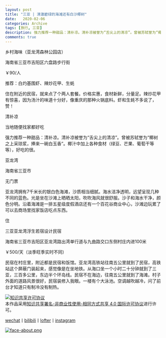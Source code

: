 ```yaml
---
layout: post
title: "三亚 | 清澈碧绿的海滩还有白沙椰树"
date:   2020-02-06
categories: Archive
tags: [旅行, 三亚]
description: 强力推荐一种甜品：清补凉。清补凉被誉为“舌尖上的清凉”。曾被苏轼誉为“椰树之上采琼浆，捧来一碗白玉香”。
comments: true
---
```


乡村海味（亚龙湾森林公园店）

海南省三亚市吉阳区六盘路步行街

￥90/人
   
推荐：白灼基围虾、辣炒花甲、生蚝
   
住在附近的民宿，就来点了个两人套餐。价格实惠，食材新鲜，分量足。辣炒花甲有惊喜，因为汤汁的味道十分好，像重庆的那种火锅底料。虾和生蚝不多说了，赞！

清补凉

当地随便找家都好吃

强力推荐一种甜品：清补凉。清补凉被誉为“舌尖上的清凉”。曾被苏轼誉为“椰树之上采琼浆，捧来一碗白玉香”。椰汁中加上各种食材（绿豆、芒果、葡萄干等等），好吃的很。

亚龙湾

海南省三亚市

无门票
    
亚龙湾拥有7千米长的银白色海滩，沙质相当细腻。海水洁净透明，远望呈现几种不同的蓝色。光是坐在沙滩上晒晒太阳，吹吹海风就很舒服。沙子和海水干净，颜色分明。沿着海滩是一排五星级度假酒店还有一个百花谷商业中心，沙滩边玩累了可以去商场里找家饭店吃点东西。


住 

三亚亚龙湾浮生若宿设计民宿

海南省三亚市吉阳区亚龙湾路出湾单行道与九曲路交口东侧村庄内进100米

￥500/天（淡季旺季实时不同）

    
民宿在村庄里，附近都是民宿和饭馆。亚龙湾高铁站往南五公里就到了民宿，高铁站这个屏蔽门装起来，感觉像是在坐地铁。从海口坐一个小时二十分钟就到了三亚，三百多公里，东边半个环岛线。民宿不在海边，往南五公里就到了海滩。村子外面的道路风景很好，民宿装修入我眼。一楼有个大泳池。空调越吹越冷，问了前台才知道只有制冷没有制热。


<a rel="license" href="http://creativecommons.org/licenses/by-nc-sa/4.0/"><img alt="知识共享许可协议" style="border-width:0" src="https://i.creativecommons.org/l/by-nc-sa/4.0/88x31.png" /></a><br />本作品采用<a rel="license" href="http://creativecommons.org/licenses/by-nc-sa/4.0/">知识共享署名-非商业性使用-相同方式共享 4.0 国际许可协议</a>进行许可。

[wechat](http://mp.weixin.qq.com/s?__biz=MzIxMTM4NTM0Nw==&mid=100000449&idx=1&sn=0b1c290b2253f7c71fbcf8cafd946a3f&chksm=17576fad2020e6bba7ce49ba5a5e8affabb8ffb9a37afe25a4d070d3abc88b65b5f004da6fc3#rd)丨[bilibili](https://space.bilibili.com/5041218/#/)丨[lofter](http://thentrue.lofter.com)丨[instagram](https://www.instagram.com/thentrue001/)

[![face-about.png](https://i.loli.net/2018/07/20/5b5189a0488a6.png)](https://i.loli.net/2018/07/20/5b5189a0488a6.png)
